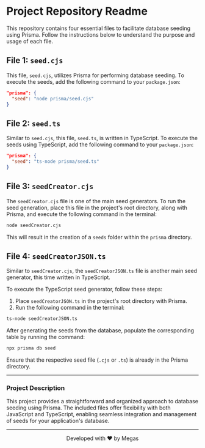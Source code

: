# Project Repository Readme

This repository contains four essential files to facilitate database seeding using Prisma. Follow the instructions below to understand the purpose and usage of each file.

## File 1: `seed.cjs`

This file, `seed.cjs`, utilizes Prisma for performing database seeding. To execute the seeds, add the following command to your `package.json`:

```json
"prisma": {
  "seed": "node prisma/seed.cjs"
}
```

## File 2: `seed.ts`

Similar to `seed.cjs`, this file, `seed.ts`, is written in TypeScript. To execute the seeds using TypeScript, add the following command to your `package.json`:

```json
"prisma": {
  "seed": "ts-node prisma/seed.ts"
}
```

## File 3: `seedCreator.cjs`

The `seedCreator.cjs` file is one of the main seed generators. To run the seed generation, place this file in the project's root directory, along with Prisma, and execute the following command in the terminal:

```bash
node seedCreator.cjs
```

This will result in the creation of a `seeds` folder within the `prisma` directory.

## File 4: `seedCreatorJSON.ts`

Similar to `seedCreator.cjs`, the `seedCreatorJSON.ts` file is another main seed generator, this time written in TypeScript.

To execute the TypeScript seed generator, follow these steps:

1. Place `seedCreatorJSON.ts` in the project's root directory with Prisma.
2. Run the following command in the terminal:

```bash
ts-node seedCreatorJSON.ts
```

After generating the seeds from the database, populate the corresponding table by running the command:

```bash
npx prisma db seed
```

Ensure that the respective seed file (`.cjs` or `.ts`) is already in the Prisma directory.

---

### Project Description

This project provides a straightforward and organized approach to database seeding using Prisma. The included files offer flexibility with both JavaScript and TypeScript, enabling seamless integration and management of seeds for your application's database.

<hr>
<p align="center">
Developed with ❤️ by Megas
</p>
